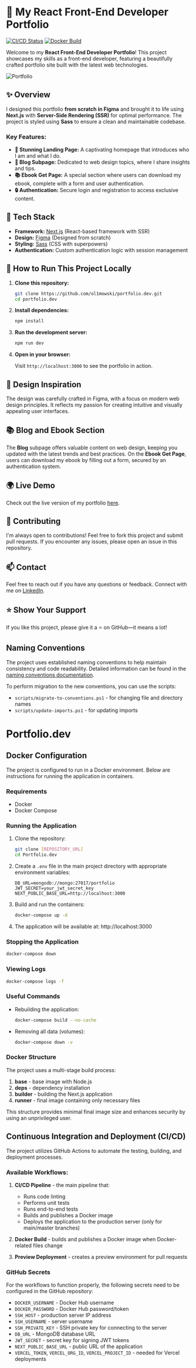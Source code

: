 # 🚀 My React Front-End Developer Portfolio

[![CI/CD Status](https://github.com/{username}/Portfolio.dev/actions/workflows/ci.yml/badge.svg)](https://github.com/{username}/Portfolio.dev/actions/workflows/ci.yml)
[![Docker Build](https://github.com/{username}/Portfolio.dev/actions/workflows/docker-build.yml/badge.svg)](https://github.com/{username}/Portfolio.dev/actions/workflows/docker-build.yml)

Welcome to my **React Front-End Developer Portfolio**! This project showcases my skills as a front-end developer, featuring a beautifully crafted portfolio site built with the latest web technologies.

![Portfolio](https://github.com/user-attachments/assets/34bd6439-d605-43dd-b2f7-e9b18ddfd56c)

## ✨ Overview

I designed this portfolio **from scratch in Figma** and brought it to life using **Next.js** with **Server-Side Rendering (SSR)** for optimal performance. The project is styled using **Sass** to ensure a clean and maintainable codebase.

### Key Features:

- **🏡 Stunning Landing Page:** A captivating homepage that introduces who I am and what I do.
- **📝 Blog Subpage:** Dedicated to web design topics, where I share insights and tips.
- **📚 Ebook Get Page:** A special section where users can download my ebook, complete with a form and user authentication.
- **🔒 Authentication:** Secure login and registration to access exclusive content.

## 🔧 Tech Stack

- **Framework:** [Next.js](https://nextjs.org/) (React-based framework with SSR)
- **Design:** [Figma](https://figma.com) (Designed from scratch)
- **Styling:** [Sass](https://sass-lang.com/) (CSS with superpowers)
- **Authentication:** Custom authentication logic with session management

## 🚀 How to Run This Project Locally

1. **Clone this repository:**

   ```bash
   git clone https://github.com/ol1mowski/portfolio.dev.git
   cd portfolio.dev
   ```

2. **Install dependencies:**

   ```bash
   npm install
   ```

3. **Run the development server:**

   ```bash
   npm run dev
   ```

4. **Open in your browser:**

   Visit `http://localhost:3000` to see the portfolio in action.

## 🎨 Design Inspiration

The design was carefully crafted in Figma, with a focus on modern web design principles. It reflects my passion for creating intuitive and visually appealing user interfaces.

## 📚 Blog and Ebook Section

The **Blog** subpage offers valuable content on web design, keeping you updated with the latest trends and best practices. On the **Ebook Get Page**, users can download my ebook by filling out a form, secured by an authentication system.

## 🌍 Live Demo

Check out the live version of my portfolio [here](www.oliwiermarkiewicz.pl/).

## 🤝 Contributing

I'm always open to contributions! Feel free to fork this project and submit pull requests. If you encounter any issues, please open an issue in this repository.

## 📫 Contact

Feel free to reach out if you have any questions or feedback. Connect with me on [LinkedIn](https://www.linkedin.com/in/oliwier-markiewicz-47857228a/).

## ⭐️ Show Your Support

If you like this project, please give it a ⭐️ on GitHub—it means a lot!

## Naming Conventions

The project uses established naming conventions to help maintain consistency and code readability. Detailed information can be found in the [naming conventions documentation](docs/NAMING_CONVENTIONS.md).

To perform migration to the new conventions, you can use the scripts:

- `scripts/migrate-to-conventions.ps1` - for changing file and directory names
- `scripts/update-imports.ps1` - for updating imports

# Portfolio.dev

## Docker Configuration

The project is configured to run in a Docker environment. Below are instructions for running the application in containers.

### Requirements

- Docker
- Docker Compose

### Running the Application

1. Clone the repository:

   ```bash
   git clone [REPOSITORY_URL]
   cd Portfolio.dev
   ```

2. Create a `.env` file in the main project directory with appropriate environment variables:

   ```
   DB_URL=mongodb://mongo:27017/portfolio
   JWT_SECRET=your_jwt_secret_key
   NEXT_PUBLIC_BASE_URL=http://localhost:3000
   ```

3. Build and run the containers:

   ```bash
   docker-compose up -d
   ```

4. The application will be available at: http://localhost:3000

### Stopping the Application

```bash
docker-compose down
```

### Viewing Logs

```bash
docker-compose logs -f
```

### Useful Commands

- Rebuilding the application:

  ```bash
  docker-compose build --no-cache
  ```

- Removing all data (volumes):
  ```bash
  docker-compose down -v
  ```

### Docker Structure

The project uses a multi-stage build process:

1. **base** - base image with Node.js
2. **deps** - dependency installation
3. **builder** - building the Next.js application
4. **runner** - final image containing only necessary files

This structure provides minimal final image size and enhances security by using an unprivileged user.

## Continuous Integration and Deployment (CI/CD)

The project utilizes GitHub Actions to automate the testing, building, and deployment processes.

### Available Workflows:

1. **CI/CD Pipeline** - the main pipeline that:

   - Runs code linting
   - Performs unit tests
   - Runs end-to-end tests
   - Builds and publishes a Docker image
   - Deploys the application to the production server (only for main/master branches)

2. **Docker Build** - builds and publishes a Docker image when Docker-related files change

3. **Preview Deployment** - creates a preview environment for pull requests

### GitHub Secrets

For the workflows to function properly, the following secrets need to be configured in the GitHub repository:

- `DOCKER_USERNAME` - Docker Hub username
- `DOCKER_PASSWORD` - Docker Hub password/token
- `SSH_HOST` - production server IP address
- `SSH_USERNAME` - server username
- `SSH_PRIVATE_KEY` - SSH private key for connecting to the server
- `DB_URL` - MongoDB database URL
- `JWT_SECRET` - secret key for signing JWT tokens
- `NEXT_PUBLIC_BASE_URL` - public URL of the application
- `VERCEL_TOKEN`, `VERCEL_ORG_ID`, `VERCEL_PROJECT_ID` - needed for Vercel deployments
